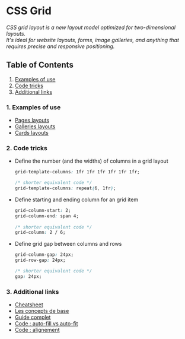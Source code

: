 # CSS Grid
*CSS grid layout is a new layout model optimized for two-dimensional layouts.<br>
It's ideal for website layouts, forms, image galleries, and anything that requires precise and responsive positioning.*

## Table of Contents

1. [Examples of use ](#examples-of-use)
1. [Code tricks](#tricks)
1. [Additional links](#additional-links)

### 1. Examples of use 
- [Pages layouts](pages/)
- [Galleries layouts](galleries/)
- [Cards layouts](cards/)

### 2. Code tricks
* Define the number (and the widths) of columns in a grid layout
    ```css
    grid-template-columns: 1fr 1fr 1fr 1fr 1fr 1fr;

    /* shorter equivalent code */
    grid-template-columns: repeat(6, 1fr);
    ```

* Define starting and ending column for an grid item 
    ```css
    grid-column-start: 2;
    grid-column-end: span 4;
     
    /* shorter equivalent code */
    grid-column: 2 / 6;     
    ```

* Define grid gap between columns and rows
    ```css
    grid-column-gap: 24px;
    grid-row-gap: 24px;

    /* shorter equivalent code */
    gap: 24px;
    ```

### 3. Additional links
* [Cheatsheet](https://formation.webdevpro.net/display-grid/grid-cheatsheet.pdf)
* [Les concepts de base](https://developer.mozilla.org/fr/docs/Web/CSS/CSS_Grid_Layout/Les_concepts_de_base)
* [Guide complet](https://la-cascade.io/css-grid-layout-guide-complet/)
* [Code : auto-fill vs auto-fit](https://codepen.io/SaraSoueidan/pen/JrLdBQ)
* [Code : alignement](https://formation.webdevpro.net/display-grid/08-alignement.html)
